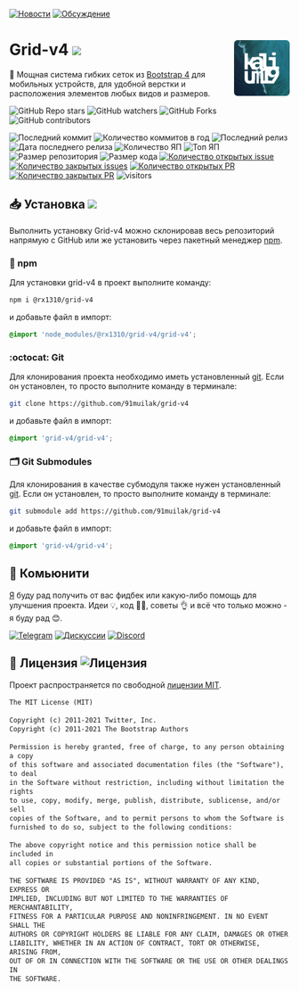 [![Новости](https://img.shields.io/badge/объявления-277a8c?logo=github)](https://github.com/91muilak/grid-v4/discussions/3)
[![Обсуждение](https://img.shields.io/badge/обсуждение-000000?logo=github)](https://github.com/91muilak/grid-v4/discussions/4)

<img title="Логотип проекта" src=".github/logo.png" alt="Logo" width="100px" align="right" /> Grid-v4 ![](https://img.shields.io/github/package-json/var/91muilak/grid-v4?label=%20)
======
📱 Мощная система гибких сеток из [Bootstrap 4](https://bootstrap-4.ru/docs/4.0/layout/grid/) для мобильных устройств, для удобной верстки и расположения элементов любых видов и размеров.

![GitHub Repo stars](https://img.shields.io/github/stars/91muilak/grid-v4?style=social)
![GitHub watchers](https://img.shields.io/github/watchers/91muilak/grid-v4?style=social)
![GitHub Forks](https://img.shields.io/github/forks/91muilak/grid-v4?style=social)
![GitHub contributors](https://img.shields.io/github/contributors/91muilak/grid-v4?style=social&logo=github)

![Последний коммит](https://img.shields.io/github/last-commit/91muilak/grid-v4)
![Количество коммитов в год](https://img.shields.io/github/commit-activity/y/91muilak/grid-v4)
![Последний релиз](https://img.shields.io/github/v/release/91muilak/grid-v4)
![Дата последнего релиза](https://img.shields.io/github/release-date/91muilak/grid-v4)
![Количество ЯП](https://img.shields.io/github/languages/count/91muilak/grid-v4?color=fff)
![Топ ЯП](https://img.shields.io/github/languages/top/91muilak/grid-v4?color=C76494)
![Размер репозитория](https://img.shields.io/github/repo-size/91muilak/grid-v4?color=ffb600)
![Размер кода](https://img.shields.io/github/languages/code-size/91muilak/grid-v4)
[![Количество открытых issue](https://img.shields.io/github/issues-raw/91muilak/grid-v4)
![Количество закрытых issues](https://img.shields.io/github/issues-closed-raw/91muilak/grid-v4?color=354a6d)](https://github.com/91muilak/grid-v4/issues)
[![Количество открытых PR](https://img.shields.io/github/issues-pr-raw/91muilak/grid-v4?label=open%20PR%27s)
![Количество закрытых PR](https://img.shields.io/github/issues-pr-closed-raw/91muilak/grid-v4?label=closed%20PR%27s)](https://github.com/91muilak/grid-v4/pulls)
![visitors](https://visitor-badge.laobi.icu/badge?page_id=91muilak.grid-v4)

## 📥 Установка ![](https://img.shields.io/github/package-json/version/91muilak/grid-v4/main?label=%20)
Выполнить установку Grid-v4 можно склонировав весь репозиторий напрямую с GitHub или же установить через пакетный менеджер [npm](https://nodejs.org/en/download/).
### 🔴 npm
Для установки grid-v4 в проект выполните команду:
```bash
npm i @rx1310/grid-v4
```
и добавьте файл в импорт:
```scss
@import 'node_modules/@rx1310/grid-v4/grid-v4';
```

### :octocat: Git
Для клонирования проекта необходимо иметь установленный [git](https://git-scm.com/downloads). Если он установлен, то просто выполните команду в терминале:
```bash
git clone https://github.com/91muilak/grid-v4
```
и добавьте файл в импорт:
```scss
@import 'grid-v4/grid-v4';
```
### 🗂 Git Submodules
Для клонирования в качестве субмодуля также нужен установленный [git](https://git-scm.com/downloads). Если он установлен, то просто выполните команду в терминале:
```bash
git submodule add https://github.com/91muilak/grid-v4
```
и добавьте файл в импорт:
```scss
@import 'grid-v4/grid-v4';
```

## 👥 Комьюнити
[Я](https://github.com/rx1310) буду рад получить от вас фидбек или какую-либо помощь для улучшения проекта. Идеи 💡, код 👩‍💻, советы 👌 и всё что только можно - я буду рад 😊.

[![Telegram](https://img.shields.io/badge/telegram-26A5E4?logo=telegram)](https://t.me/rx1310)
[![Дискуссии](https://img.shields.io/github/discussions/91muilak/grid-v4?logo=github)](https://github.com/91muilak/grid-v4/discussions)
[![Discord](https://img.shields.io/discord/917901779394514954?color=5865F2&label=discord&logo=discord&logoColor=fff)](https://discord.gg/fvW9mHE6)

## 📜 Лицензия ![Лицензия](https://img.shields.io/github/license/91muilak/grid-v4?label=%20)
Проект распространяется по свободной [лицензии MIT](LICENSE).

```
The MIT License (MIT)

Copyright (c) 2011-2021 Twitter, Inc.
Copyright (c) 2011-2021 The Bootstrap Authors

Permission is hereby granted, free of charge, to any person obtaining a copy
of this software and associated documentation files (the "Software"), to deal
in the Software without restriction, including without limitation the rights
to use, copy, modify, merge, publish, distribute, sublicense, and/or sell
copies of the Software, and to permit persons to whom the Software is
furnished to do so, subject to the following conditions:

The above copyright notice and this permission notice shall be included in
all copies or substantial portions of the Software.

THE SOFTWARE IS PROVIDED "AS IS", WITHOUT WARRANTY OF ANY KIND, EXPRESS OR
IMPLIED, INCLUDING BUT NOT LIMITED TO THE WARRANTIES OF MERCHANTABILITY,
FITNESS FOR A PARTICULAR PURPOSE AND NONINFRINGEMENT. IN NO EVENT SHALL THE
AUTHORS OR COPYRIGHT HOLDERS BE LIABLE FOR ANY CLAIM, DAMAGES OR OTHER
LIABILITY, WHETHER IN AN ACTION OF CONTRACT, TORT OR OTHERWISE, ARISING FROM,
OUT OF OR IN CONNECTION WITH THE SOFTWARE OR THE USE OR OTHER DEALINGS IN
THE SOFTWARE.
```